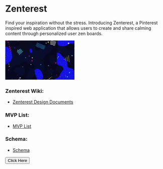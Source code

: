 # Zenterest
Find your inspiration without the stress. Introducing Zenterest, a Pinterest inspired web application that allows users to create and share calming content through personalized user zen boards.

![](zenterest.gif)

### Zenterest Wiki:
* [Zenterest Design Documents](https://github.com/colewendling/zenterest/wiki)

### MVP List:
* [MVP List](https://github.com/colewendling/zenterest/wiki/MVP-List)

### Schema:
* [Schema](https://github.com/colewendling/zenterest/wiki/Schema)

<button onclick="window.location.href='https://w3docs.com';">
      Click Here
    </button>
